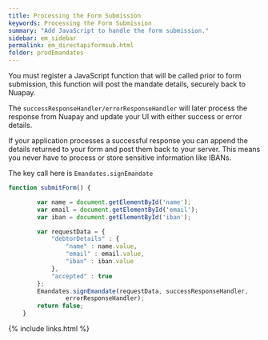 ```yaml
---
title: Processing the Form Submission
keywords: Processing the Form Submission
summary: "Add JavaScript to handle the form submission."
sidebar: em_sidebar
permalink: em_directapiformsub.html
folder: prodEmandates
---
```


You must register a JavaScript function that will be called prior to form submission, this function will post the mandate details, securely back to Nuapay.

The ``successResponseHandler/errorResponseHandler`` will later process the response from Nuapay and update your UI with either success or error details.

If your application processes a successful response you can append the details returned to your form and post them back to your server. This means you never have to process or store sensitive information like IBANs.

The key call here is ``Emandates.signEmandate``

````js
function submitForm() {

		var name = document.getElementById('name');
		var email = document.getElementById('email');
		var iban = document.getElementById('iban');

		var requestData = {
			"debtorDetails" : {
				"name" : name.value,
				"email" : email.value,
				"iban" : iban.value
			},
			"accepted" : true
		};
		Emandates.signEmandate(requestData, successResponseHandler,
				errorResponseHandler);
		return false;
	}
````


{% include links.html %}
